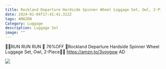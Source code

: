 ```yaml
---
title: Rockland Departure Hardside Spinner Wheel Luggage Set, Owl, 2-Piece🧳🧳
date: 2024-01-04T17:41:41.312Z
tags: AMAZON
Category: Luggage
description: Luggage Set
image: ""
---
```

🏃‍♀️RUN RUN RUN 🏃
76%OFF
🧳Rockland Departure Hardside Spinner Wheel Luggage Set, Owl, 2-Piece🧳🧳
https://amzn.to/3voygxw
AD

![](img/91iq6zs5asl._ac_sl1500_.jpg)